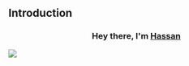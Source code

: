 ## Introduction

<h3 align="center">Hey there, I'm <a href="https://github.com/hassandegem">Hassan</a></h3>

<p align="left"> <a href="https://github.com/thinkright20"><img src="https://skillicons.dev/icons?i=dotnet,django"> </a> </p>
